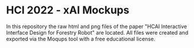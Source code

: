 # HCI 2022 - xAI Mockups
In this repository the raw html and png files of the paper "HCAI Interactive Interface Design for Forestry Robot" are located. All files were created and exported via the Moqups tool with a free educational license.